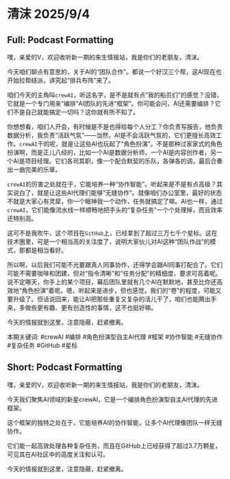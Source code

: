 # 清沫 2025/9/4

## Full: Podcast Formatting 

嘿，亲爱的V，欢迎收听新一期的来生情报站，我是你们的老朋友，清沫。

今天咱们聊点有意思的，关于AI的“团队合作”。都说一个好汉三个帮，这AI现在也开始拉帮结派，讲究起“排兵布阵”来了。

咱们今天的主角叫`crewAI`，听这名字，是不是就有点“我的船员们”的感觉？没错，它就是一个专门用来“编排”AI团队的先进“框架”。你可能会问，AI还需要编排？它们不是自己就能搞定一切吗？这你就有所不知了。

你想想看，咱们人开会，有时候是不是也得给每个人分工？你负责写报告，他负责数据分析，我负责“活跃气氛”——当然，AI是不会活跃气氛的，它们更擅长高效工作。`crewAI`干的呢，就是让这些AI也玩起了“角色扮演”。不是那种过家家式的角色扮演啊，而是正儿八经的，比如一个AI是数据分析师，一个AI是内容创作者，另一个AI是项目经理。它们各司其职，像一个配合默契的乐队，各弹各的调，最后合奏出一曲完美的乐章。

`crewAI`的厉害之处就在于，它能培养一种“协作智能”。听起来是不是有点高级？其实说白了，就是让这些AI代理们能够“无缝协作”。就像咱们办公室里，最好的状态不就是大家心有灵犀，你一个眼神我一个动作，任务就搞定了嘛。AI也一样，通过`crewAI`，它们能像流水线一样顺畅地把手头的“复杂任务”一个个处理掉，而且效率还特别高。

这可不是我吹牛，这个项目在`GitHub`上，已经拿到了超过三万七千个星标。这在技术圈里，可是一个相当高的关注度了，说明大家伙儿对AI这种“团队作战”的模式，那都是相当看好。

所以啊，以后我们可能不光要跟真人同事协作，还得学会跟AI同事打配合了。它们可能不需要咖啡和团建，但对“指令清晰”和“任务分配”的精细度，要求可高着呢。说不定哪天，你手上的某个项目，幕后团队里就有几个AI在默默地，甚至比你还高效地“角色扮演”着呢。嗯，听起来是进步，但也感觉，我们的“卷”的程度，可能又要升级了。但话说回来，能让AI把那些重复又复杂的活儿干了，咱们也能腾出手来，多做些更有趣、更有创造性的事情，这不也挺好嘛。

今天的情报就到这里，注意隐蔽，赶紧撤离。

本期关键词:
#crewAI
#编排
#角色扮演型自主AI代理
#框架
#协作智能
#无缝协作
#复杂任务
#GitHub
#星标

## Short: Podcast Formatting 

嘿，亲爱的V，欢迎收听新一期的来生情报站，我是你们的老朋友，清沫。

今天我们聚焦AI领域的新星crewAI，它是一个编排角色扮演型自主AI代理的先进框架。

这个框架的独特之处在于，它能培养AI的协作智能，让多个AI代理像团队一样无缝协作。

它们能一起高效处理各种复杂任务，而且在GitHub上已经获得了超过3.7万颗星，可见其在AI社区中的高度关注和认可。

今天的情报就到这里，注意隐蔽，赶紧撤离。